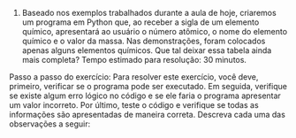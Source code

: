 1.	 Baseado nos exemplos trabalhados durante a aula de hoje, criaremos um programa em Python que, ao receber a sigla de um elemento químico, apresentará ao usuário o número atômico, o nome do elemento químico e o valor da massa. Nas demonstrações, foram colocados apenas alguns elementos químicos. Que tal deixar essa tabela ainda mais completa?
Tempo estimado para resolução: 30 minutos. 

Passo a passo do exercício:
Para resolver este exercício, você deve, primeiro, verificar se o programa pode ser executado. Em seguida, verifique se existe algum erro lógico no código e se ele faria o programa apresentar um valor incorreto. Por último, teste o código e verifique se todas as informações são apresentadas de maneira correta. Descreva cada uma das observações a seguir:
